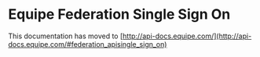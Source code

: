 # Equipe Federation Single Sign On

This documentation has moved to [http://api-docs.equipe.com/](http://api-docs.equipe.com/#federation_apisingle_sign_on)
